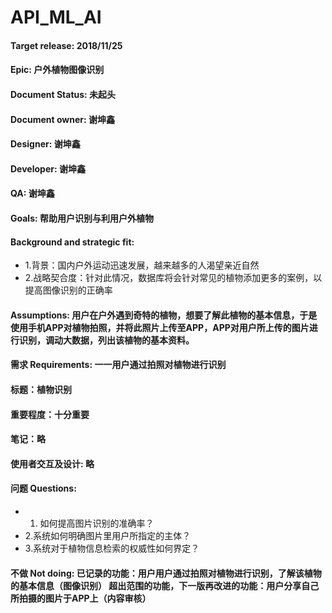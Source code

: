 # API_ML_AI
#### Target release: 2018/11/25
#### Epic: 户外植物图像识别
#### Document Status: 未起头
#### Document owner: 谢坤鑫
#### Designer: 谢坤鑫
#### Developer: 谢坤鑫
#### QA: 谢坤鑫
#### Goals: 帮助用户识别与利用户外植物
#### Background and strategic fit:
* 1.背景：国内户外运动迅速发展，越来越多的人渴望亲近自然
* 2.战略契合度：针对此情况，数据库将会针对常见的植物添加更多的案例，以提高图像识别的正确率
#### Assumptions: 用户在户外遇到奇特的植物，想要了解此植物的基本信息，于是使用手机APP对植物拍照，并将此照片上传至APP，APP对用户所上传的图片进行识别，调动大数据，列出该植物的基本资料。
#### 需求 Requirements: 一一用户通过拍照对植物进行识别
#### 标题：植物识别
#### 重要程度：十分重要
#### 笔记：略
#### 使用者交互及设计: 略
#### 问题 Questions: 
* 1. 如何提高图片识别的准确率？
*	2.系统如何明确图片里用户所指定的主体？
*	3.系统对于植物信息检索的权威性如何界定？
#### 不做 Not doing: 已记录的功能：用户用户通过拍照对植物进行识别，了解该植物的基本信息（图像识别）  超出范围的功能，下一版再改进的功能：用户分享自己所拍摄的图片于APP上（内容审核）


